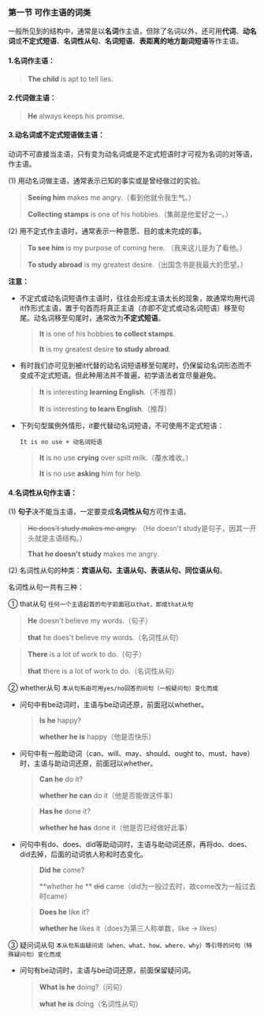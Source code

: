 ### 第一节 可作主语的词类

一般所见到的结构中，通常是以**名词**作主语，但除了名词以外，还可用**代词**、**动名词**或**不定式短语**、**名词性从句**、**名词短语**、**表距离的地方副词短语**等作主语。 

#### 1.名词作主语：

> **The child** is apt to tell lies.

#### 2.代词做主语：

> **He** always keeps his promise.

#### 3.动名词或不定式短语做主语：

动词不可直接当主语，只有变为动名词或是不定式短语时才可视为名词的对等语，作主语。

(1) 用动名词做主语，通常表示已知的事实或是曾经做过的实验。

> **Seeing him** makes me angry.（看到他就令我生气。）
>
> **Collecting stamps** is one of his hobbies.（集邮是他爱好之一。）

(2) 用不定式作主语时，通常表示一种意愿、目的或未完成的事。

> **To see him** is my purpose of coming here. （我来这儿是为了看他。）
>
> **To study abroad** is my greatest desire.（出国念书是我最大的愿望。）

**注意：**

+ 不定式或动名词短语作主语时，往往会形成主语太长的现象，故通常均用代词it作形式主语，置于句首而将真正主语（亦即不定式或动名词短语）移至句尾。动名词移至句尾时，通常改为**不定式短语**。 

  > **It** is one of his hobbies **to collect stamps**.
  >
  > **It** is my greatest desire **to study abroad**.

+ 有时我们亦可见到被it代替的动名词短语移至句尾时，仍保留动名词形态而不变成不定式短语。但此种用法并不普遍，初学语法者宜尽量避免。

  > **It** is interesting **learning English**.（不推荐）
  >
  > **It** is interesting **to learn English**.（推荐） 

+ 下列句型属例外情形，it要代替动名词短语，不可使用不定式短语：

  `It is no use + 动名词短语`

  > **It** is no use **crying** over spilt milk.（覆水难收。）
  >
  > **It** is no use **asking** him for help.

#### 4.名词性从句作主语：

(1) **句子**决不能当主语，一定要变成**名词性从句**方可作主语。

> ~~He does't study makes me angry.~~ （He doesn't study是句子，因其一开头就是主语结构。）
>
> **That he doesn't study** makes me angry.

(2) 名词性从句的种类：**宾语从句、主语从句、表语从句、同位语从句**。

名词性从句一共有三种：

① that从句 `任何一个主语起首的句子前面冠以that，即成that从句`

> **He** doesn't believe my words.（句子）
>
> **that** he does't believe my words.（名词性从句）

> **There** is a lot of work to do.（句子）
>
> **that** there is a lot of work to do.（名词性从句）

② whether从句 `本从句系由可用yes/no回答的问句（一般疑问句）变化而成`

+ 问句中有be动词时，主语与be动词还原，前面冠以whether。

  > **Is he** happy?
  >
  > **whether he is** happy（他是否快乐）

+ 问句中有一般助动词（can、will、may、should、ought to、must、have）时，主语与助动词还原，前面冠以whether。

  > **Can he** do it?
  >
  > **whether he can** do it（他是否能做这件事）

  > **Has he** done it?
  >
  > **whether he has** done it（他是否已经做好此事）

+ 问句中有do、does、did等助动词时，主语与助动词还原，再将do、does、did去掉，后面的动词依人称和时态变化。

  > **Did he** come?
  >
  > **whether he ** ~~did~~ came（did为一般过去时，故come改为一般过去时came）

  > **Does he** like it?
  >
  > **whether he** likes it（does为第三人称单数，like → likes）

③ 疑问词从句 `本从句系由疑问词（when、what、how、where、why）等引导的问句（特殊疑问句）变化而成`

+ 问句有be动词时，主语与be动词还原，前面保留疑问词。

  > **What is he** doing?（问句）
  >
  > **what he is** doing（名词性从句）